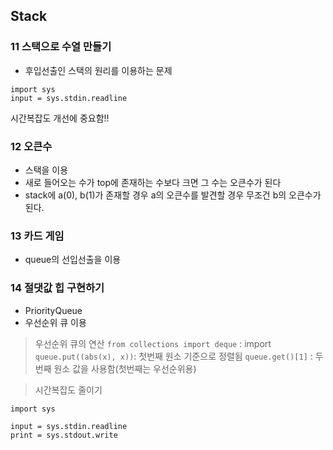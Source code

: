 ## Stack

### 11 스택으로 수열 만들기

- 후입선출인 스택의 원리를 이용하는 문제

```
import sys
input = sys.stdin.readline
```

시간복잡도 개선에 중요함!!

### 12 오큰수

- 스택을 이용
- 새로 들어오는 수가 top에 존재하는 수보다 크면 그 수는 오큰수가 된다
- stack에 a(0), b(1)가 존재할 경우 a의 오큰수를 발견할 경우 무조건 b의 오큰수가 된다.

### 13 카드 게임

- queue의 선입선출을 이용

### 14 절댓값 힙 구현하기

- PriorityQueue
- 우선순위 큐 이용

> 우선순위 큐의 연산
> `from collections import deque` : import
> `queue.put((abs(x), x))`: 첫번째 원소 기준으로 정렬됨
> `queue.get()[1]` : 두번째 원소 값을 사용함(첫번째는 우선순위용)

> 시간복잡도 줄이기<br>

```
import sys

input = sys.stdin.readline
print = sys.stdout.write
```

